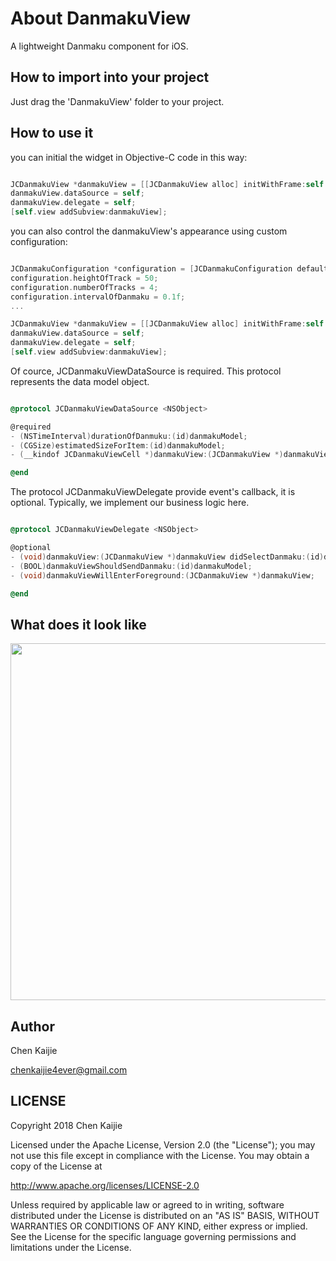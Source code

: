 # About DanmakuView

A lightweight Danmaku component for iOS.

## How to import into your project

Just drag the 'DanmakuView' folder to your project.

## How to use it

you can initial the widget in Objective-C code in this way:

```objective-c

JCDanmakuView *danmakuView = [[JCDanmakuView alloc] initWithFrame:self.view.frame];
danmakuView.dataSource = self;
danmakuView.delegate = self;
[self.view addSubview:danmakuView];

```
you can also control the danmakuView's appearance using custom configuration:

```objective-c

JCDanmakuConfiguration *configuration = [JCDanmakuConfiguration defaultConfiguration];
configuration.heightOfTrack = 50;
configuration.numberOfTracks = 4;
configuration.intervalOfDanmaku = 0.1f;
...

JCDanmakuView *danmakuView = [[JCDanmakuView alloc] initWithFrame:self.view.frame danmakuConfiguration:configuration];
danmakuView.dataSource = self;
danmakuView.delegate = self;
[self.view addSubview:danmakuView];

```
Of cource, JCDanmakuViewDataSource is required. This protocol represents the data model object.

```objective-c

@protocol JCDanmakuViewDataSource <NSObject>

@required
- (NSTimeInterval)durationOfDanmuku:(id)danmakuModel;
- (CGSize)estimatedSizeForItem:(id)danmakuModel;
- (__kindof JCDanmakuViewCell *)danmakuView:(JCDanmakuView *)danmakuView cellForItem:(id)danmakuModel estimatedSize:(CGSize)estimatedSize;

@end

```
The protocol JCDanmakuViewDelegate provide event's callback, it is optional. Typically, we implement our business logic here.

```objective-c

@protocol JCDanmakuViewDelegate <NSObject>

@optional
- (void)danmakuView:(JCDanmakuView *)danmakuView didSelectDanmaku:(id)danmakuModel;
- (BOOL)danmakuViewShouldSendDanmaku:(id)danmakuModel;
- (void)danmakuViewWillEnterForeground:(JCDanmakuView *)danmakuView;

@end

```
## What does it look like

<img src="https://github.com/chenkaijie4ever/DanmakuView/blob/master/ScreenShot/1.gif" width="571" />

## Author

Chen Kaijie

chenkaijie4ever@gmail.com


## LICENSE

Copyright 2018 Chen Kaijie

Licensed under the Apache License, Version 2.0 (the "License");
you may not use this file except in compliance with the License.
You may obtain a copy of the License at

http://www.apache.org/licenses/LICENSE-2.0

Unless required by applicable law or agreed to in writing, software
distributed under the License is distributed on an "AS IS" BASIS,
WITHOUT WARRANTIES OR CONDITIONS OF ANY KIND, either express or implied.
See the License for the specific language governing permissions and
limitations under the License.

